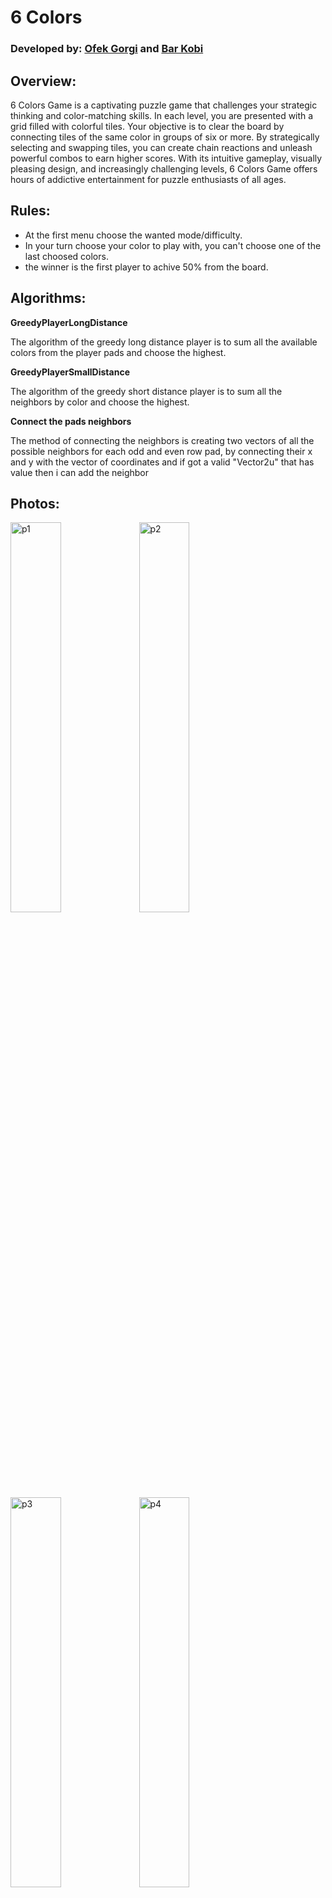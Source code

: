 # 6 Colors
### Developed by: [Ofek Gorgi](https://github.com/ofek4454) and [Bar Kobi](https://github.com/barkobi)

## Overview:

6 Colors Game is a captivating puzzle game that challenges your strategic
thinking and color-matching skills. In each level, you are presented with a
grid filled with colorful tiles. Your objective is to clear the board by
connecting tiles of the same color in groups of six or more.
By strategically selecting and swapping tiles, you can create chain reactions
and unleash powerful combos to earn higher scores.
With its intuitive gameplay, visually pleasing design, and increasingly
challenging levels, 6 Colors Game offers hours of addictive entertainment
for puzzle enthusiasts of all ages.

## Rules:

- At the first menu choose the wanted mode/difficulty.
- In your turn choose your color to play with, you can't choose one of the
  last choosed colors.
- the winner is the first player to achive 50% from the board.

## Algorithms:
__GreedyPlayerLongDistance__

The algorithm of the greedy long distance player is to sum all the available colors from the player pads and choose the highest.

__GreedyPlayerSmallDistance__

The algorithm of the greedy short distance player is to sum all the neighbors by color and choose the highest.

__Connect the pads neighbors__

The method of connecting the neighbors is creating two vectors of all the possible neighbors for each odd and even row pad, by connecting their x and y with the vector of coordinates and if got a valid "Vector2u" that has value then i can add the neighbor

## Photos:

<img width="40%" alt="p1" src="https://github.com/ofek4454/6-Colors-game/assets/17598441/31a560a8-f5a9-4fe8-9b73-ca599d4a8c09">     <img width="40%" alt="p2" src="https://github.com/ofek4454/6-Colors-game/assets/17598441/7ecd39af-281f-4ce1-87a8-f3b82d623952">
<img width="40%" alt="p3" src="https://github.com/ofek4454/6-Colors-game/assets/17598441/5052b296-a52e-406b-8bff-54d9fdde40d1">     <img width="40%" alt="p4" src="https://github.com/ofek4454/6-Colors-game/assets/17598441/c5bc21d1-ddaa-4462-b941-c51cb22497eb">
<img width="40%" alt="p5" src="https://github.com/ofek4454/6-Colors-game/assets/17598441/e4cb7511-1ea2-4d0e-9b6b-e8618534a45c">

## Video:

https://github.com/ofek4454/6-Colors-game/assets/17598441/c6d2230f-45b0-4fcc-83ac-b37c9b031a42


